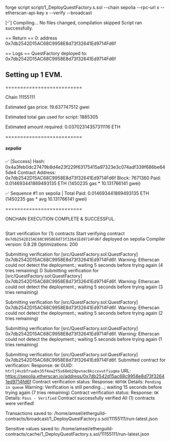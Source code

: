 forge script script/1_DeployQuestFactory.s.sol --chain sepolia --rpc-url x --etherscan-api-key x --verify --broadcast

[⠊] Compiling...
No files changed, compilation skipped
Script ran successfully.

== Return ==
0: address 0x7db2542D15AC68C9958E8d73f32641Ed9714Fd6f

== Logs ==
  QuestFactory deployed to: 0x7db2542D15AC68C9958E8d73f32641Ed9714Fd6f

## Setting up 1 EVM.

==========================

Chain 11155111

Estimated gas price: 19.637747512 gwei

Estimated total gas used for script: 1885305

Estimated amount required: 0.03702314357311116 ETH

==========================

##### sepolia
✅  [Success] Hash: 0x4a3feb0dc27479b8d4e23f229f63175415a97323e3c074adf339f686be645de4
Contract Address: 0x7db2542D15AC68C9958E8d73f32641Ed9714Fd6f
Block: 7671360
Paid: 0.014693441869493135 ETH (1450235 gas * 10.131766141 gwei)

✅ Sequence #1 on sepolia | Total Paid: 0.014693441869493135 ETH (1450235 gas * avg 10.131766141 gwei)
                                                                                                                                    

==========================

ONCHAIN EXECUTION COMPLETE & SUCCESSFUL.
##
Start verification for (1) contracts
Start verifying contract `0x7db2542D15AC68C9958E8d73f32641Ed9714Fd6f` deployed on sepolia
Compiler version: 0.8.28
Optimizations:    200

Submitting verification for [src/QuestFactory.sol:QuestFactory] 0x7db2542D15AC68C9958E8d73f32641Ed9714Fd6f.
Warning: Etherscan could not detect the deployment.; waiting 5 seconds before trying again (4 tries remaining)
 D
Submitting verification for [src/QuestFactory.sol:QuestFactory] 0x7db2542D15AC68C9958E8d73f32641Ed9714Fd6f.
Warning: Etherscan could not detect the deployment.; waiting 5 seconds before trying again (3 tries remaining)

Submitting verification for [src/QuestFactory.sol:QuestFactory] 0x7db2542D15AC68C9958E8d73f32641Ed9714Fd6f.
Warning: Etherscan could not detect the deployment.; waiting 5 seconds before trying again (2 tries remaining)

Submitting verification for [src/QuestFactory.sol:QuestFactory] 0x7db2542D15AC68C9958E8d73f32641Ed9714Fd6f.
Warning: Etherscan could not detect the deployment.; waiting 5 seconds before trying again (1 tries remaining)

Submitting verification for [src/QuestFactory.sol:QuestFactory] 0x7db2542D15AC68C9958E8d73f32641Ed9714Fd6f.
Submitted contract for verification:
        Response: `OK`
        GUID: `htrlj4vzbfruwbx35f4xw2f5s68eb29pvnac8kccxvutfiuqma`
        URL: https://sepolia.etherscan.io/address/0x7db2542d15ac68c9958e8d73f32641ed9714fd6f
Contract verification status:
Response: `NOTOK`
Details: `Pending in queue`
Warning: Verification is still pending...; waiting 15 seconds before trying again (7 tries remaining)
Contract verification status:
Response: `OK`
Details: `Pass - Verified`
Contract successfully verified
All (1) contracts were verified!

Transactions saved to: /home/amsel/etherguild-contracts/broadcast/1_DeployQuestFactory.s.sol/11155111/run-latest.json

Sensitive values saved to: /home/amsel/etherguild-contracts/cache/1_DeployQuestFactory.s.sol/11155111/run-latest.json
